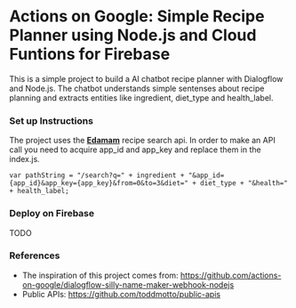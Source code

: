# Actions on Google: Simple Recipe Planner using Node.js and Cloud Funtions for Firebase

This is a simple project to build a AI chatbot recipe planner with Dialogflow and Node.js. The chatbot understands simple sentenses about recipe planning and extracts entities like ingredient, diet_type and health_label.

### Set up Instructions
The project uses the [**Edamam**](https://developer.edamam.com/edamam-docs-recipe-api) recipe search api. In order to make an API call you need to acquire app_id and app_key and replace them in the index.js.

``` var pathString = "/search?q=" + ingredient + "&app_id={app_id}&app_key={app_key}&from=0&to=3&diet=" + diet_type + "&health=" + health_label; ```

### Deploy on Firebase

TODO

### References
* The inspiration of this project comes from: https://github.com/actions-on-google/dialogflow-silly-name-maker-webhook-nodejs
* Public APIs: https://github.com/toddmotto/public-apis
